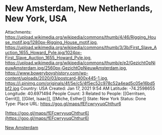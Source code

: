 # New Amsterdam, New Netherlands, New York, USA

Attachments: https://upload.wikimedia.org/wikipedia/commons/thumb/4/46/Rigging_House_motif.jpg/1280px-Rigging_House_motif.jpg, https://upload.wikimedia.org/wikipedia/commons/thumb/3/3b/First_Slave_Auction_1655_Howard_Pyle.jpg/1024px-First_Slave_Auction_1655_Howard_Pyle.jpg, https://upload.wikimedia.org/wikipedia/commons/thumb/e/e2/GezichtOpNieuwAmsterdam.jpg/2560px-GezichtOpNieuwAmsterdam.jpg, https://www.boweryboyshistory.com/wp-content/uploads/2020/03/postcard-800x445-1.jpg, https://i.pinimg.com/originals/4f/5e/c5/4f5ec52c978c52a4ead5c05e16bd5bf2.jpg
Country: USA
Created: Jan 17, 2021 9:54 AM
Latitude: -74.2598655
Longitude: 40.6971494
People Count: 3
Related to People: [[Gerritsen, Gerrit]], [[Gilet, Isaac]], [[Miche, Esther]]
State: New York
Status: Done
Type: Place
URL: https://goo.gl/maps/fEFcwryyuqChthur6

[https://goo.gl/maps/fEFcwryyuqChthur6](https://goo.gl/maps/fEFcwryyuqChthur6)

[New Amsterdam](https://en.wikipedia.org/wiki/New_Amsterdam)